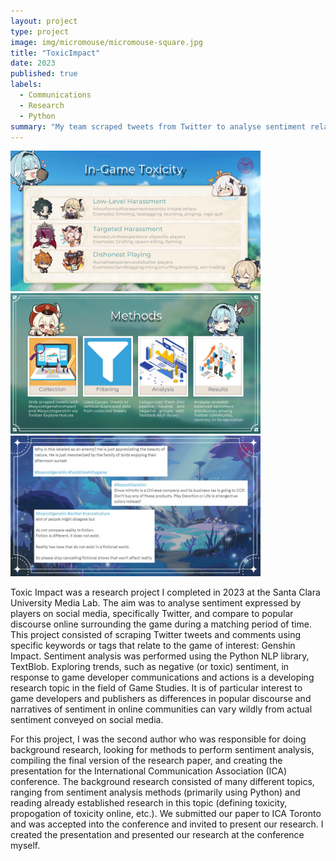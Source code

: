 ```yaml
---
layout: project
type: project
image: img/micromouse/micromouse-square.jpg
title: "ToxicImpact"
date: 2023
published: true
labels:
  - Communications
  - Research
  - Python
summary: "My team scraped tweets from Twitter to analyse sentiment relating to the game: Genshin Impact"
---
```


<div class="text-center p-4">
  <img width="400px" src="../img/toxicimpact/toxicimpacttoxicity.png" class="img-thumbnail" >
  <img width="400px" src="../img/toxicimpact/toxicimpactmethods.png" class="img-thumbnail" >
  <img width="400px" src="../img/toxicimpact/toxicimpacttweets.png" class="img-thumbnail" >
</div>

Toxic Impact was a research project I completed in 2023 at the Santa Clara University Media Lab. The aim was to analyse sentiment expressed by players on social media, specifically Twitter, and compare to popular discourse online surrounding the game during a matching period of time. This project consisted of scraping Twitter tweets and comments using specific keywords or tags that relate to the game of interest: Genshin Impact. Sentiment analysis was performed using the Python NLP library, TextBlob. Exploring trends, such as negative (or toxic) sentiment, in response to game developer communications and actions is a developing research topic in the field of Game Studies. It is of particular interest to game developers and publishers as differences in popular discourse and narratives of sentiment in online communities can vary wildly from actual sentiment conveyed on social media.

For this project, I was the second author who was responsible for doing background research, looking for methods to perform sentiment analysis, compiling the final version of the research paper, and creating the presentation for the International Communication Association (ICA) conference. The background research consisted of many different topics, ranging from sentiment analysis methods (primarily using Python) and reading already established research in this topic (defining toxicity, propogation of toxicity online, etc.). We submitted our paper to ICA Toronto and was accepted into the conference and invited to present our research. I created the presentation and presented our research at the conference myself.
